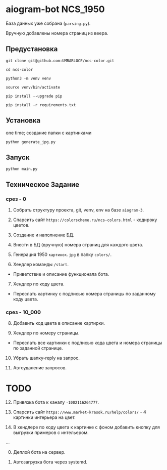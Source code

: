 # aiogram-bot NCS_1950

База данных уже собрана (`parsing.py`).

Вручную добавлены номера страниц из веера.


## Предустановка

`git clone git@github.com:UMBARLOCE/ncs-color.git`

`cd ncs-color`

`python3 -m venv venv`

`source venv/bin/activate`

`pip install --upgrade pip`

`pip install -r requirements.txt`


## Установка

one time; создание папки с картинками

`python generate_jpg.py`


## Запуск

`python main.py`


## Техническое Задание

### срез - 0

1. Собрать структуру проекта, git, venv, env на базе `aiogram-3`.

2. Спарсить сайт `https://colorscheme.ru/ncs-colors.html` - кодироку цветов.

3. Создание и наполнение БД.

4. Внести в БД (вручную) номера страниц для каждого цвета.

5. Генерация 1950 `картинок.jpg` в папку `colors/`.

6. Хендлер команды `/start`.

- Приветствие и описание функционала бота.

7. Хендлер по коду цвета.

- Переслать картинку с подписью номера страницы по заданному коду цвета.


### срез - 10_000


8. Добавить код цвета в описание картирки.

9. Хендлер по номеру страницы.

- Переслать все картинки с подписью кода цвета и номера страницы по заданной странице.

10. Убрать шапку-reply на запрос.

11. Автоудаление запросов.

# TODO

12. Привязка бота к каналу `-1002116264777`.

13. Спарсить сайт `https://www.market-krasok.ru/help/colors/` - 4 картинки интерьера на цвет.

14. В хендлере по коду цвета к картинке с фоном добавить кнопку для выгрузки примеров с интельером.

...

00. Деплой бота на сервер.

00. Автозагрузка бота через systemd.
